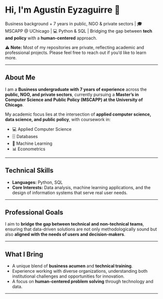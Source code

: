 # Hi, I'm Agustín Eyzaguirre 👋  

Business background + 7 years in public, NGO & private sectors | 🎓 MSCAPP @ UChicago | 💻 Python & SQL | Bridging the gap between **tech and policy** with a **human-centered** approach.  

⚠️ **Note:** Most of my repositories are private, reflecting academic and professional projects. Please feel free to reach out if you’d like to learn more.  

---

## About Me  

I am a **Business undergraduate with 7 years of experience** across the **public, NGO, and private sectors**, currently pursuing a **Master’s in Computer Science and Public Policy (MSCAPP) at the University of Chicago**.  

My academic focus lies at the intersection of **applied computer science, data science, and public policy**, with coursework in:  
- 💻 Applied Computer Science  
- 🗄️ Databases  
- 🤖 Machine Learning  
- 📊 Econometrics  

---

## Technical Skills  
- **Languages:** Python, SQL  
- **Core Interests:** Data analysis, machine learning applications, and the design of information systems that serve real user needs.  

---

## Professional Goals  
I aim to **bridge the gap between technical and non-technical teams**, ensuring that data-driven solutions are not only methodologically sound but also **aligned with the needs of users and decision-makers**.  

---

## What I Bring  
- A unique blend of **business acumen** and **technical training**.  
- Experience working with diverse organizations, understanding both institutional challenges and opportunities for innovation.  
- A focus on **human-centered problem solving** through technology and data.  

---
